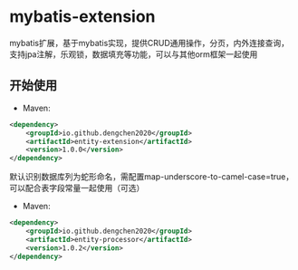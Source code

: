 # mybatis-extension
mybatis扩展，基于mybatis实现，提供CRUD通用操作，分页，内外连接查询，支持jpa注解，乐观锁，数据填充等功能，可以与其他orm框架一起使用

## 开始使用
- Maven:
```xml
<dependency>
    <groupId>io.github.dengchen2020</groupId>
    <artifactId>entity-extension</artifactId>
    <version>1.0.0</version>
</dependency>
```
默认识别数据库列为蛇形命名，需配置map-underscore-to-camel-case=true，可以配合表字段常量一起使用（可选）
- Maven:
```xml
<dependency>
    <groupId>io.github.dengchen2020</groupId>
    <artifactId>entity-processor</artifactId>
    <version>1.0.2</version>
</dependency>
```
